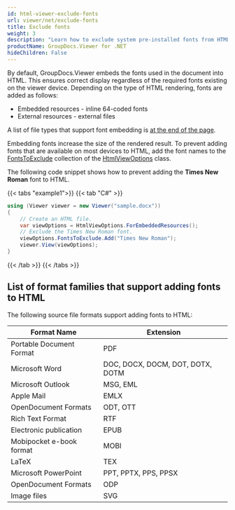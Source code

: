 ```yaml
---
id: html-viewer-exclude-fonts
url: viewer/net/exclude-fonts
title: Exclude fonts
weight: 3
description: "Learn how to exclude system pre-installed fonts from HTML markup to reduce rendered document size when rendering documents using GroupDocs.Viewer for .NET."
productName: GroupDocs.Viewer for .NET
hideChildren: False
---
```

By default, GroupDocs.Viewer embeds the fonts used in the document into HTML. This ensures correct display regardless of the required fonts existing on the viewer device. Depending on the type of HTML rendering, fonts are added as follows:

* Embedded resources - inline 64-coded fonts
* External resources - external files
  
A list of file types that support font embedding is [at the end of the page](#list-of-format-families-that-support-adding-fonts-to-HTML).

Embedding fonts increase the size of the rendered result. To prevent adding fonts that are available on most devices to HTML, add the font names to the [FontsToExclude](https://reference.groupdocs.com/net/viewer/groupdocs.viewer.options/htmlviewoptions/properties/fontstoexclude) collection of the [HtmlViewOptions](https://reference.groupdocs.com/net/viewer/groupdocs.viewer.options/htmlviewoptions) class.

The following code snippet shows how to prevent adding the **Times New Roman** font to HTML.

{{< tabs "example1">}}
{{< tab "C#" >}}
```csharp
using (Viewer viewer = new Viewer("sample.docx"))
{
    // Create an HTML file.
    var viewOptions = HtmlViewOptions.ForEmbeddedResources();
    // Exclude the Times New Roman font.
    viewOptions.FontsToExclude.Add("Times New Roman");
    viewer.View(viewOptions);
}
```
{{< /tab >}}
{{< /tabs >}}

## List of format families that support adding fonts to HTML

The following source file formats support adding fonts to HTML:

| Format Name | Extension |
| --- | --- |
| Portable Document Format | PDF |
| Microsoft Word | DOC, DOCX, DOCM, DOT, DOTX, DOTM |
| Microsoft Outlook | MSG, EML |
| Apple Mail | EMLX |
| OpenDocument Formats | ODT, OTT |
| Rich Text Format | RTF |
| Electronic publication | EPUB |
| Mobipocket e-book format | MOBI |
| LaTeX | TEX |
| Microsoft PowerPoint | PPT, PPTX, PPS, PPSX |
| OpenDocument Formats | ODP |
| Image files | SVG  |
